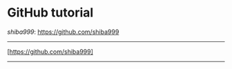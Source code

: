 # GitHub tutorial

*shiba999*: https://github.com/shiba999

-----

[https://github.com/shiba999]

-----